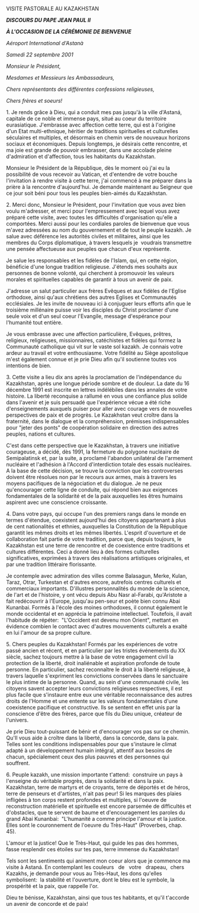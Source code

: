 VISITE PASTORALE AU KAZAKHSTAN

***DISCOURS DU PAPE JEAN PAUL II***

***À L'OCCASION DE LA CÉRÉMONIE DE BIENVENUE***

*Aéroport International d'Astanà*

*Samedi 22 septembre 2001*

*Monsieur le Président,*

*Mesdames et Messieurs les Ambassadeurs,*

*Chers représentants des différentes confessions religieuses,*

*Chers frères et soeurs!*

1. Je rends grâce à Dieu, qui a conduit mes pas jusqu'à la ville d'Astaná, capitale de ce noble et immense pays, situé au coeur du territoire eurasiatique. J'embrasse avec affection cette terre, qui est à l'origine d'un Etat multi-ethnique, héritier de traditions spirituelles et culturelles séculaires et multiples, et désormais en chemin vers de nouveaux horizons sociaux et économiques. Depuis longtemps, je désirais cette rencontre, et ma joie est grande de pouvoir embrasser, dans une accolade pleine d'admiration et d'affection, tous les habitants du Kazakhstan.

Monsieur le Président de la République, dès le moment où j'ai eu la possibilité de vous recevoir au Vatican, et d'entendre de votre bouche l'invitation à rendre visite à cette terre, j'ai commencé à me préparer dans la prière à la rencontre d'aujourd'hui. Je demande maintenant au Seigneur que ce jour soit béni pour tous les peuples bien-aimés du Kazakhstan.

2. Merci donc, Monsieur le Président, pour l'invitation que vous avez bien voulu m'adresser, et merci pour l'empressement avec lequel vous avez préparé cette visite, avec toutes les difficultés d'organisation qu'elle a comportées. Merci aussi pour les cordiales paroles de bienvenue que vous m'avez adressées au nom du gouvernement et de tout le peuple kazakh. Je salue avec déférence les autorités civiles et militaires, ainsi que les membres du Corps diplomatique, à travers lesquels je  voudrais transmettre une pensée affectueuse aux peuples que chacun d'eux représente.

Je salue les responsables et les fidèles de l'Islam, qui, en cette région, bénéficie d'une longue tradition religieuse. J'étends mes souhaits aux personnes de bonne volonté, qui cherchent à promouvoir les valeurs morales et spirituelles capables de garantir à tous un avenir de paix.

J'adresse un salut particulier aux frères Evêques et aux fidèles de l'Eglise orthodoxe, ainsi qu'aux chrétiens des autres Eglises et Communautés ecclésiales. Je les invite de nouveau ici à conjuguer leurs efforts afin que le troisième millénaire puisse voir les disciples du Christ proclamer d'une seule voix et d'un seul coeur l'Evangile, message d'espérance pour l'humanité tout entière.

Je vous embrasse avec une affection particulière, Evêques, prêtres, religieux, religieuses, missionnaires, catéchistes et fidèles qui formez la Communauté catholique qui vit sur le vaste sol kazakh. Je connais votre ardeur au travail et votre enthousiasme. Votre fidélité au Siège apostolique m'est également connue et je prie Dieu afin qu'il soutienne toutes vos intentions de bien.

3. Cette visite a lieu dix ans après la proclamation de l'indépendance du Kazakhstan, après une longue période sombre et de douleur. La date du 16 décembre 1991 est inscrite en lettres indélébiles dans les annales de votre histoire. La liberté reconquise a rallumé en vous une confiance plus solide dans l'avenir et je suis persuadé que l'expérience vécue a été riche d'enseignements auxquels puiser pour aller avec courage vers de nouvelles perspectives de paix et de progrès. Le Kazakhstan veut croître dans la fraternité, dans le dialogue et la compréhension, prémisses indispensables pour "jeter des ponts" de coopération solidaire en direction des autres peuples, nations et cultures.

C'est dans cette perspective que le Kazakhstan, à travers une initiative courageuse, a décidé, dès 1991, la fermeture du polygone nucléaire de Semipalatinsk et, par la suite, a proclamé l'abandon unilatéral de l'armement nucléaire et l'adhésion à l'Accord d'interdiction totale des essais nucléaires. A la base de cette décision, se trouve la conviction que les controverses doivent être résolues non par le recours aux armes, mais à travers les moyens pacifiques de la négociation et du dialogue. Je ne peux qu'encourager cette ligne de conduite, qui répond bien aux exigences fondamentales de la solidarité et de la paix auxquelles les êtres humains aspirent avec une conscience croissante.

4. Dans votre pays, qui occupe l'un des premiers rangs dans le monde en termes d'étendue, coexistent aujourd'hui des citoyens appartenant à plus de cent nationalités et ethnies, auxquelles la Constitution de la République garantit les mêmes droits et les mêmes libertés. L'esprit d'ouverture et de collaboration fait partie de votre tradition, parce que, depuis toujours, le Kazakhstan est une terre de rencontre et de coexistence entre traditions et cultures différentes. Ceci a donné lieu à des formes culturelles significatives, exprimées à travers des réalisations artistiques originales, et par une tradition littéraire florissante.

Je contemple avec admiration des villes comme Balasagun, Merke, Kulan, Taraz, Otrar, Turkestan et d'autres encore, autrefois centres culturels et commerciaux importants. D'illustres personnalités du monde de la science, de l'art et de l'histoire, y ont vécu depuis Abu Nasr al-Farabi, qu'Aristote a fait redécouvrir à l'Europe, jusqu'au pen-seur et poète bien connu Abai Kunanbai. Formés à l'école des moines orthodoxes, il connut également le monde occidental et en apprécia le patrimoine intellectuel. Toutefois, il avait l'habitude de répéter:  "L'Occident est devenu mon Orient", mettant en évidence combien le contact avec d'autres mouvements culturels a exalté en lui l'amour de sa propre culture.

5. Chers peuples du Kazakhstan! Formés par les expériences de votre passé ancien et récent, et en particulier par les tristes événements du XX siècle, sachez toujours mettre à la base de votre engagement civil la protection de la liberté, droit inaliénable et aspiration profonde de toute personne. En particulier, sachez reconnaître le droit à la liberté religieuse, à travers laquelle s'expriment les convictions conservées dans le sanctuaire le plus intime de la personne. Quand, au sein d'une communauté civile, les citoyens savent accepter leurs convictions religieuses respectives, il est plus facile que s'instaure entre eux une véritable reconnaissance des autres droits de l'Homme et une entente sur les valeurs fondamentales d'une coexistence pacifique et constructive. Ils se sentent en effet unis par la conscience d'être des frères, parce que fils du Dieu unique, créateur de l'univers.

Je prie Dieu tout-puissant de bénir et d'encourager vos pas sur ce chemin. Qu'Il vous aide à croître dans la liberté, dans la concorde, dans la paix. Telles sont les conditions indispensables pour que s'instaure le climat adapté à un développement humain intégral, attentif aux besoins de chacun, spécialement ceux des plus pauvres et des personnes qui souffrent.

6. Peuple kazakh, une mission importante t'attend:  construire un pays à l'enseigne du véritable progrès, dans la solidarité et dans la paix. Kazakhstan, terre de martyrs et de croyants, terre de déportés et de héros, terre de penseurs et d'artistes, n'ait pas peur! Si les marques des plaies infligées à ton corps restent profondes et multiples, si l'oeuvre de reconstruction matérielle et spirituelle est encore parsemée de difficultés et d'obstacles, que te servent de baume et d'encouragement les paroles du grand Abai Kunanbai:  "L'humanité a comme principe l'amour et la justice. Elles sont le couronnement de l'oeuvre du Très-Haut" (Proverbes, chap. 45).

L'amour et la justice! Que le Très-Haut, qui guide les pas des hommes, fasse resplendir ces étoiles sur tes pas, terre immense du Kazakhstan!

Tels sont les sentiments qui animent mon coeur alors que je commence ma visite à Astaná. En contemplant les couleurs   de   votre   drapeau,  chers Kazakhs, je demande pour vous au Très-Haut, les dons qu'elles symbolisent:  la stabilité et l'ouverture, dont le bleu est le symbole, la prospérité et la paix, que rappelle l'or.

Dieu te bénisse, Kazakhstan, ainsi que tous tes habitants, et qu'il t'accorde un avenir de concorde et de paix!